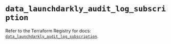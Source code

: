 # `data_launchdarkly_audit_log_subscription`

Refer to the Terraform Registry for docs: [`data_launchdarkly_audit_log_subscription`](https://registry.terraform.io/providers/launchdarkly/launchdarkly/2.23.0/docs/data-sources/audit_log_subscription).
